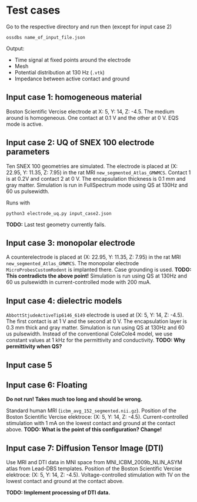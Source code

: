 # Test cases

Go to the respective directory and run then (except for input case 2)

```
ossdbs name_of_input_file.json
```

Output:

* Time signal at fixed points around the electrode
* Mesh
* Potential distribution at 130 Hz (`.vtk`)
* Impedance between active contact and ground


## Input case 1: homogeneous material

Boston Scientific Vercise electrode at X: 5, Y: 14, Z: -4.5.
The medium around is homogeneous.
One contact at 0.1 V and the other at 0 V.
EQS mode is active.

## Input case 2: UQ of SNEX 100 electrode parameters

Ten SNEX 100 geometries are simulated.
The electrode is placed at (X: 22.95, Y: 11.35, Z: 7.95) in the rat MRI `new_segmented_Atlas_GMWMCS`.
Contact 1 is at 0.2V and contact 2 at 0 V.
The encapsulation thickness is 0.1 mm and gray matter.
Simulation is run in FullSpectrum mode using QS at 130Hz and 60 us pulsewidth.

Runs with 

```
python3 electrode_uq.py input_case2.json

```

**TODO:**
Last test geometry currently fails.

## Input case 3: monopolar electrode

A counterelectrode is placed at (X: 22.95, Y: 11.35, Z: 7.95) in the rat MRI `new_segmented_Atlas_GMWMCS`.
The monopolar electrode `MicroProbesCustomRodent` is implanted there.
Case grounding is used. **TODO: This contradicts the above point!** 
Simulation is run using QS at 130Hz and 60 us pulsewidth in current-controlled mode with 200 muA.

## Input case 4: dielectric models

`AbbottStjudeActiveTip6146_6149` electrode is used at (X: 5, Y: 14, Z: -4.5).
The first contact is at 1 V and the second at 0 V.
The encapsulation layer is 0.3 mm thick and gray matter.
Simulation is run using QS at 130Hz and 60 us pulsewidth.
Instead of the conventional ColeCole4 model, we use constant values at 1 kHz for the permittivity and conductivity.
**TODO: Why permittivity when QS?**

## Input case 5


## Input case 6: Floating

**Do not run! Takes much too long and should be wrong.**

Standard human MRI (`icbm_avg_152_segmented.nii.gz`).
Position of the Boston Scientific Vercise elektroce: (X: 5, Y: 14, Z: -4.5).
Current-controlled stimulation with 1 mA on the lowest contact and ground at the contact above.
**TODO: What is the point of this configuration? Change!**

## Input case 7: Diffusion Tensor Image (DTI)

Use MRI and DTI data in MNI space from MNI_ICBM_2009b_NLIN_ASYM atlas from Lead-DBS templates.
Position of the Boston Scientific Vercise elektroce: (X: 5, Y: 14, Z: -4.5).
Voltage-controlled stimulation with 1V on the lowest contact and ground at the contact above.

**TODO: Implement processing of DTI data.**
